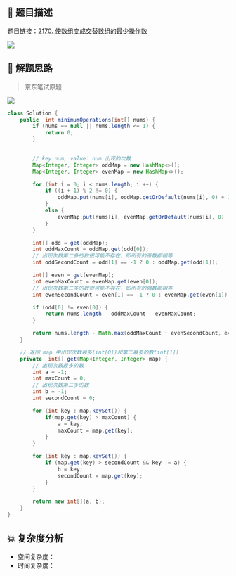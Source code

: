 ## 📃 题目描述

题目链接：[2170. 使数组变成交替数组的最少操作数](https://leetcode.cn/problems/minimum-operations-to-make-the-array-alternating/)

![](https://cs-wiki.oss-cn-shanghai.aliyuncs.com/img/image-20220827215910155.png)

## 🔔 解题思路

> 京东笔试原题

![](https://cs-wiki.oss-cn-shanghai.aliyuncs.com/img/image-20220827220028948.png)


```java
class Solution {
    public  int minimumOperations(int[] nums) {
        if (nums == null || nums.length <= 1) {
            return 0;
        }
        

        // key:num, value: num 出现的次数
        Map<Integer, Integer> oddMap = new HashMap<>();
        Map<Integer, Integer> evenMap = new HashMap<>();

        for (int i = 0; i < nums.length; i ++) {
            if ((i + 1) % 2 != 0) {
                oddMap.put(nums[i], oddMap.getOrDefault(nums[i], 0) + 1);
            }
            else {
                evenMap.put(nums[i], evenMap.getOrDefault(nums[i], 0) + 1);
            }
        }

        int[] odd = get(oddMap);
        int oddMaxCount = oddMap.get(odd[0]);
        // 出现次数第二多的数很可能不存在，即所有的奇数都相等
        int oddSecondCount = odd[1] == -1 ? 0 : oddMap.get(odd[1]);

        int[] even = get(evenMap);
        int evenMaxCount = evenMap.get(even[0]);
        // 出现次数第二多的数很可能不存在，即所有的偶数都相等
        int evenSecondCount = even[1] == -1 ? 0 : evenMap.get(even[1]);

        if (odd[0] != even[0]) {
            return nums.length - oddMaxCount - evenMaxCount;
        }

        return nums.length - Math.max(oddMaxCount + evenSecondCount, evenMaxCount + oddSecondCount);
    }

    // 返回 map 中出现次数最多(int[0])和第二最多的数(int[1])
    private  int[] get(Map<Integer, Integer> map) {
        // 出现次数最多的数
        int a = -1;
        int maxCount = 0;
        // 出现次数第二多的数
        int b = -1;
        int secondCount = 0;

        for (int key : map.keySet()) {
            if(map.get(key) > maxCount) {
                a = key;
                maxCount = map.get(key);
            }
        }

        for (int key : map.keySet()) {
            if (map.get(key) > secondCount && key != a) {
                b = key;
                secondCount = map.get(key);
            }
        }

        return new int[]{a, b};
    }
}
```

## 💥 复杂度分析

- 空间复杂度：
- 时间复杂度：